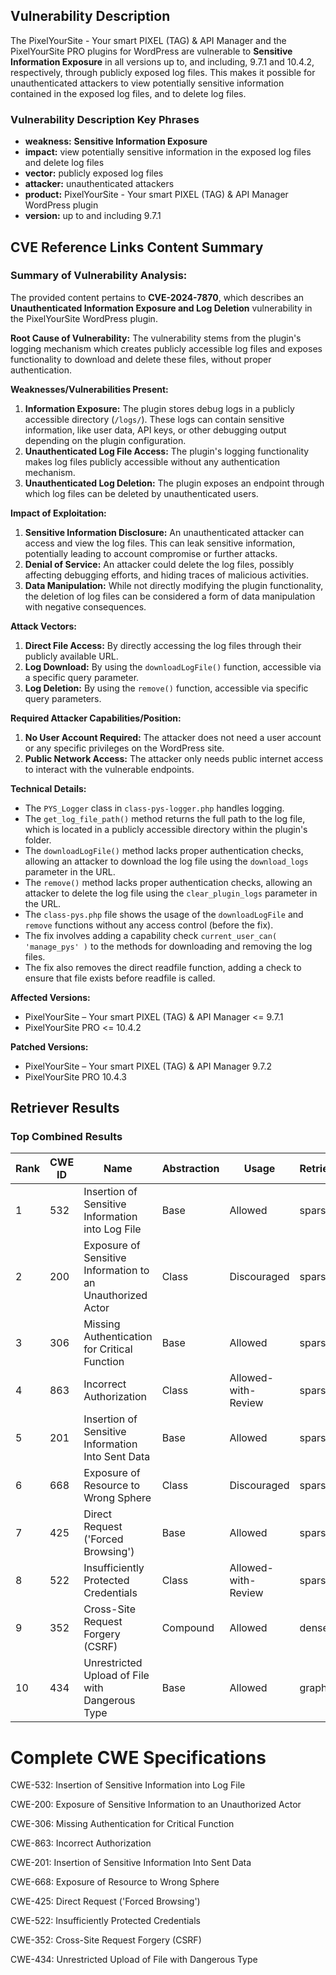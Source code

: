 ## Vulnerability Description
The PixelYourSite - Your smart PIXEL (TAG) & API Manager and the PixelYourSite PRO plugins for WordPress are vulnerable to **Sensitive Information Exposure** in all versions up to, and including, 9.7.1 and 10.4.2, respectively, through publicly exposed log files. This makes it possible for unauthenticated attackers to view potentially sensitive information contained in the exposed log files, and to delete log files.

### Vulnerability Description Key Phrases
- **weakness:** **Sensitive Information Exposure**
- **impact:** view potentially sensitive information in the exposed log files and delete log files
- **vector:** publicly exposed log files
- **attacker:** unauthenticated attackers
- **product:** PixelYourSite - Your smart PIXEL (TAG) & API Manager WordPress plugin
- **version:** up to and including 9.7.1

## CVE Reference Links Content Summary
### Summary of Vulnerability Analysis:

The provided content pertains to **CVE-2024-7870**, which describes an **Unauthenticated Information Exposure and Log Deletion** vulnerability in the PixelYourSite WordPress plugin.

**Root Cause of Vulnerability:**
The vulnerability stems from the plugin's logging mechanism which creates publicly accessible log files and exposes functionality to download and delete these files, without proper authentication.

**Weaknesses/Vulnerabilities Present:**

1.  **Information Exposure:**  The plugin stores debug logs in a publicly accessible directory (`/logs/`). These logs can contain sensitive information, like user data, API keys, or other debugging output depending on the plugin configuration.
2.  **Unauthenticated Log File Access:** The plugin's logging functionality makes log files publicly accessible without any authentication mechanism.
3.  **Unauthenticated Log Deletion:** The plugin exposes an endpoint through which log files can be deleted by unauthenticated users.

**Impact of Exploitation:**

1.  **Sensitive Information Disclosure:** An unauthenticated attacker can access and view the log files. This can leak sensitive information, potentially leading to account compromise or further attacks.
2.  **Denial of Service:** An attacker could delete the log files, possibly affecting debugging efforts, and hiding traces of malicious activities.
3.  **Data Manipulation:** While not directly modifying the plugin functionality, the deletion of log files can be considered a form of data manipulation with negative consequences.

**Attack Vectors:**

1.  **Direct File Access:** By directly accessing the log files through their publicly available URL.
2.  **Log Download:**  By using the `downloadLogFile()` function, accessible via a specific query parameter.
3.  **Log Deletion:** By using the `remove()` function, accessible via specific query parameters.

**Required Attacker Capabilities/Position:**

1.  **No User Account Required:** The attacker does not need a user account or any specific privileges on the WordPress site.
2.  **Public Network Access:** The attacker only needs public internet access to interact with the vulnerable endpoints.

**Technical Details:**

*   The `PYS_Logger` class in `class-pys-logger.php` handles logging.
*   The `get_log_file_path()` method returns the full path to the log file, which is located in a publicly accessible directory within the plugin's folder.
*   The `downloadLogFile()` method lacks proper authentication checks, allowing an attacker to download the log file using the `download_logs` parameter in the URL.
*   The `remove()` method lacks proper authentication checks, allowing an attacker to delete the log file using the `clear_plugin_logs` parameter in the URL.
*   The `class-pys.php` file shows the usage of the `downloadLogFile` and `remove` functions without any access control (before the fix).
*   The fix involves adding a capability check `current_user_can( 'manage_pys' )` to the methods for downloading and removing the log files.
*   The fix also removes the direct readfile function, adding a check to ensure that file exists before readfile is called.

**Affected Versions:**

*   PixelYourSite – Your smart PIXEL (TAG) & API Manager <= 9.7.1
*   PixelYourSite PRO <= 10.4.2

**Patched Versions:**

*   PixelYourSite – Your smart PIXEL (TAG) & API Manager 9.7.2
*   PixelYourSite PRO 10.4.3

## Retriever Results

### Top Combined Results

| Rank | CWE ID | Name | Abstraction | Usage  | Retrievers | Individual Scores |
|------|--------|------|-------------|-------|------------|-------------------|
| 1 | 532 | Insertion of Sensitive Information into Log File | Base | Allowed | sparse | 0.380 |
| 2 | 200 | Exposure of Sensitive Information to an Unauthorized Actor | Class | Discouraged | sparse | 0.379 |
| 3 | 306 | Missing Authentication for Critical Function | Base | Allowed | sparse | 0.350 |
| 4 | 863 | Incorrect Authorization | Class | Allowed-with-Review | sparse | 0.344 |
| 5 | 201 | Insertion of Sensitive Information Into Sent Data | Base | Allowed | sparse | 0.337 |
| 6 | 668 | Exposure of Resource to Wrong Sphere | Class | Discouraged | sparse | 0.336 |
| 7 | 425 | Direct Request ('Forced Browsing') | Base | Allowed | sparse | 0.334 |
| 8 | 522 | Insufficiently Protected Credentials | Class | Allowed-with-Review | sparse | 0.333 |
| 9 | 352 | Cross-Site Request Forgery (CSRF) | Compound | Allowed | dense | 0.582 |
| 10 | 434 | Unrestricted Upload of File with Dangerous Type | Base | Allowed | graph | 0.002 |



# Complete CWE Specifications

CWE-532: Insertion of Sensitive Information into Log File

CWE-200: Exposure of Sensitive Information to an Unauthorized Actor

CWE-306: Missing Authentication for Critical Function

CWE-863: Incorrect Authorization

CWE-201: Insertion of Sensitive Information Into Sent Data

CWE-668: Exposure of Resource to Wrong Sphere

CWE-425: Direct Request ('Forced Browsing')

CWE-522: Insufficiently Protected Credentials

CWE-352: Cross-Site Request Forgery (CSRF)

CWE-434: Unrestricted Upload of File with Dangerous Type